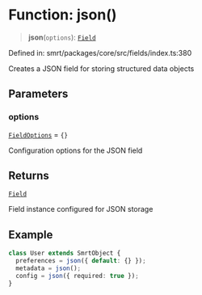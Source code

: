 # Function: json()

> **json**(`options`): [`Field`](../classes/Field.md)

Defined in: smrt/packages/core/src/fields/index.ts:380

Creates a JSON field for storing structured data objects

## Parameters

### options

[`FieldOptions`](../interfaces/FieldOptions.md) = `{}`

Configuration options for the JSON field

## Returns

[`Field`](../classes/Field.md)

Field instance configured for JSON storage

## Example

```typescript
class User extends SmrtObject {
  preferences = json({ default: {} });
  metadata = json();
  config = json({ required: true });
}
```

